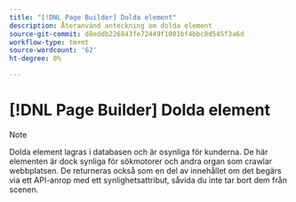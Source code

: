 ```yaml
---
title: "[!DNL Page Builder] Dolda element"
description: Återanvänd anteckning om dolda element
source-git-commit: d8eddb226843fe72449f1001bf4bbc8d545f3a6d
workflow-type: tm+mt
source-wordcount: '62'
ht-degree: 0%

---
```


# [!DNL Page Builder] Dolda element

>[!NOTE]
>
>Dolda element lagras i databasen och är osynliga för kunderna. De här elementen är dock synliga för sökmotorer och andra organ som crawlar webbplatsen. De returneras också som en del av innehållet om det begärs via ett API-anrop med ett synlighetsattribut, såvida du inte tar bort dem från scenen.

